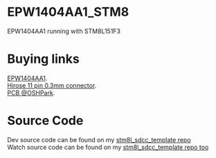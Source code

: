 # EPW1404AA1_STM8
EPW1404AA1 running with STM8L151F3 

Buying links
=

[EPW1404AA1](https://www.aliexpress.com/item/1005002238967941.html).  
[Hirose 11 pin 0.3mm connector](https://www.aliexpress.com/item/32849471537.html).  
[PCB @OSHPark](https://oshpark.com/).  

Source Code
=

Dev source code can be found on my [stm8l_sdcc_template repo](https://github.com/TiNredmc/stm8l_sdcc_template/tree/master/code/EPW1404AA1_SSD1316)  
Watch source code can be found on my [stm8l_sdcc_template repo too](https://github.com/TiNredmc/stm8l_sdcc_template/tree/master/code/Fl3xWatchOLED)
